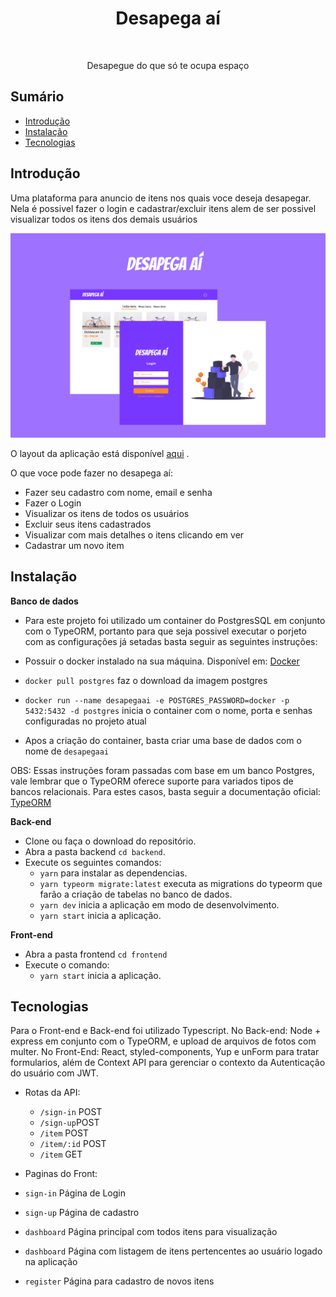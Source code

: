 <h1 align="center"> Desapega aí </h1> <br>


<p align="center">
  Desapegue do que só te ocupa espaço
</p>


## Sumário

- [Introdução](#Introdução)
- [Instalação](#Instalação)
- [Tecnologias](#Tecnologias)


## Introdução

Uma plataforma para anuncio de itens nos quais voce deseja desapegar. Nela é possivel fazer o login e cadastrar/excluir itens alem de ser possivel visualizar todos os itens dos demais usuários


<p align="center">
  <img src = "images/thumbnail.png" width=600>
</p>
O layout da aplicação está disponível <a href="https://www.figma.com/file/JnItPZghnqeik0AZxbIX4j/desapegaai?node-id=73%3A261" >aqui<a/> .



O que voce pode fazer no desapega aí:

* Fazer seu cadastro com nome, email e senha
* Fazer o Login
* Visualizar os itens de todos os usuários
* Excluir seus itens cadastrados
* Visualizar com mais detalhes o itens clicando em ver
* Cadastrar um novo item



## Instalação

**Banco de dados**

- Para este projeto foi utilizado um container do PostgresSQL em conjunto com o TypeORM, portanto para que seja possivel executar o porjeto com as configurações já setadas basta seguir as seguintes instruções:

- Possuir o docker instalado na sua máquina. Disponível em: <a href="https://www.docker.com">Docker<a/> 
- `docker pull postgres` faz o download da imagem postgres
- `docker run --name desapegaai -e POSTGRES_PASSWORD=docker -p 5432:5432 -d postgres` inicia o container com o nome, porta e senhas configuradas no projeto atual
- Apos a criação do container, basta criar uma base de dados com o nome de `desapegaai`



OBS: Essas instruções foram passadas com base em um banco Postgres, vale lembrar que o TypeORM oferece suporte para variados tipos de bancos relacionais. Para estes casos, basta seguir a documentação oficial: <a href="https://typeorm.io/">TypeORM<a/> 



**Back-end**

- Clone ou faça o download do repositório.
- Abra a pasta backend `cd backend`.
- Execute os seguintes comandos:
  - `yarn` para instalar as dependencias.
  - `yarn typeorm migrate:latest` executa as migrations do typeorm que farão a criação de tabelas no banco de dados.
  - `yarn dev` inicia a aplicação em modo de desenvolvimento.
  - `yarn start` inicia a aplicação.

**Front-end**

- Abra a pasta frontend `cd frontend`
- Execute o comando:
  - `yarn start` inicia a aplicação.


## Tecnologias

Para o Front-end e Back-end foi utilizado Typescript. No Back-end: Node + express em conjunto com o TypeORM, e upload de arquivos de fotos com multer. No Front-End: React, styled-components, Yup e unForm para tratar formularios, além de Context API para gerenciar o contexto da Autenticação do usuário com JWT.

- Rotas da API:
  - `/sign-in` POST
  - `/sign-up`POST
  - `/item` POST
  - `/item/:id` POST
  - `/item` GET
  
 - Paginas do Front:
  - `sign-in` Página de Login
  - `sign-up` Página de cadastro
  - `dashboard` Página principal com todos itens para visualização
  - `dashboard` Página com listagem de itens pertencentes ao usuário logado na aplicação
  - `register` Página para cadastro de novos itens

